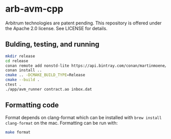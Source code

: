 # arb-avm-cpp

Arbitrum technologies are patent pending. This repository is offered under the Apache 2.0 license. See LICENSE for details.

## Bulding, testing, and running

```bash
mkdir release
cd release
conan remote add nonstd-lite https://api.bintray.com/conan/martinmoene/nonstd-lite
conan install ..
cmake .. -DCMAKE_BUILD_TYPE=Release
cmake --build .
ctest .
./app/avm_runner contract.ao inbox.dat
```

## Formatting code

Format depends on clang-format which can be installed with `brew install clang-format` on the mac. Formatting can be run with:

```bash
make format
```
